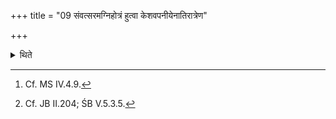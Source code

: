 +++
title = "09 संवत्सरमग्निहोत्रं हुत्वा केशवपनीयेनातिरात्रेण"

+++

<details><summary>थिते</summary>

9. After having performed the Agnihotra-rite for a year[^1] he performs the Keśavapanīya (Hair-shaving) - Atirātra[^2]-(Soma sacrifice).  

[^1]: Cf. MS IV.4.9.  

[^2]: Cf. JB II.204; ŚB V.5.3.5. 
</details>

